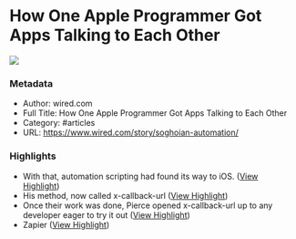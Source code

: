 # How One Apple Programmer Got Apps Talking to Each Other

![](https://readwise-assets.s3.amazonaws.com/static/images/article3.5c705a01b476.png)

### Metadata

- Author: wired.com
- Full Title: How One Apple Programmer Got Apps Talking to Each Other
- Category: #articles
- URL: https://www.wired.com/story/soghoian-automation/

### Highlights

- With that, automation scripting had found its way to iOS. ([View Highlight](https://instapaper.com/read/1082870411/9123139))
- His method, now called x-callback-url ([View Highlight](https://instapaper.com/read/1082870411/9123141))
- Once their work was done, Pierce opened x-callback-url up to any developer eager to try it out ([View Highlight](https://instapaper.com/read/1082870411/9123143))
- Zapier ([View Highlight](https://instapaper.com/read/1082870411/9123145))
